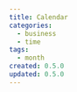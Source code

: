 ```yaml
---
title: Calendar
categories:
  - business
  - time
tags:
  - month
created: 0.5.0
updated: 0.5.0
---
```

